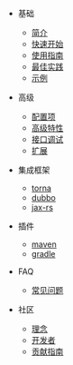 - 基础

  * [简介](zh-cn/README.md)
  * [快速开始](zh-cn/start/quickstart.md)
  * [使用指南](zh-cn/start/guide.md)
  * [最佳实践](zh-cn/start/bestPractice.md)
  * [示例](zh-cn/start/example.md)


- 高级
  - [配置项](zh-cn/advanced/config.md "配置项")
  - [高级特性](zh-cn/advanced/advancedFeatures.md)
  - [接口调试](zh-cn/advanced/debug.md)
  - [扩展](zh-cn/advanced/expand.md)
  
- 集成框架
  - [torna](zh-cn/integrated/torna.md "torna")
  * [dubbo](zh-cn/integrated/dubbo.md)
  * [jax-rs](zh-cn/integrated/jax-rs.md)

- 插件
  * [maven](zh-cn/plugins/maven.md)
  * [gradle](zh-cn/plugins/gradle.md)

- FAQ
  - [常见问题](zh-cn/faq/faq.md)
  
- 社区
  * [理念](zh-cn/community/idea.md)
  - [开发者](zh-cn/community/developer.md)
  - [贡献指南](zh-cn/community/contributing.md)
